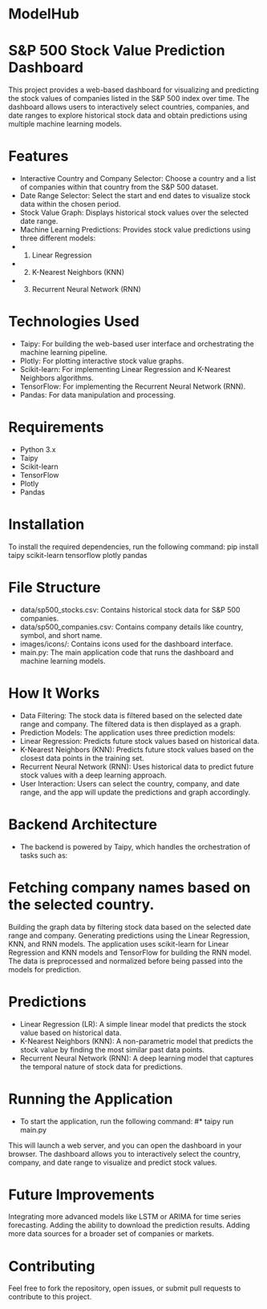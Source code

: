 # ModelHub
# S&P 500 Stock Value Prediction Dashboard

This project provides a web-based dashboard for visualizing and predicting the stock values of companies listed in the S&P 500 index over time. The dashboard allows users to interactively select countries, companies, and date ranges to explore historical stock data and obtain predictions using multiple machine learning models.

# Features
* Interactive Country and Company Selector: Choose a country and a list of companies within that country from the S&P 500 dataset.
* Date Range Selector: Select the start and end dates to visualize stock data within the chosen period.
* Stock Value Graph: Displays historical stock values over the selected date range.
* Machine Learning Predictions: Provides stock value predictions using three different models:
* 1. Linear Regression
* 2. K-Nearest Neighbors (KNN)
* 3. Recurrent Neural Network (RNN)


# Technologies Used
* Taipy: For building the web-based user interface and orchestrating the machine learning pipeline.
* Plotly: For plotting interactive stock value graphs.
* Scikit-learn: For implementing Linear Regression and K-Nearest Neighbors algorithms.
* TensorFlow: For implementing the Recurrent Neural Network (RNN).
* Pandas: For data manipulation and processing.

# Requirements
* Python 3.x
* Taipy
* Scikit-learn
* TensorFlow
* Plotly
* Pandas

# Installation
To install the required dependencies, run the following command:
pip install taipy scikit-learn tensorflow plotly pandas

# File Structure
* data/sp500_stocks.csv: Contains historical stock data for S&P 500 companies.
* data/sp500_companies.csv: Contains company details like country, symbol, and short name.
* images/icons/: Contains icons used for the dashboard interface.
* main.py: The main application code that runs the dashboard and machine learning models.

# How It Works
* Data Filtering: The stock data is filtered based on the selected date range and company. The filtered data is then displayed as a graph.
* Prediction Models: The application uses three prediction models:
* Linear Regression: Predicts future stock values based on historical data.
* K-Nearest Neighbors (KNN): Predicts future stock values based on the closest data points in the training set.
* Recurrent Neural Network (RNN): Uses historical data to predict future stock values with a deep learning approach.
* User Interaction: Users can select the country, company, and date range, and the app will update the predictions and graph accordingly.


# Backend Architecture
* The backend is powered by Taipy, which handles the orchestration of tasks such as:

# Fetching company names based on the selected country.
Building the graph data by filtering stock data based on the selected date range and company.
Generating predictions using the Linear Regression, KNN, and RNN models.
The application uses scikit-learn for Linear Regression and KNN models and TensorFlow for building the RNN model. The data is preprocessed and normalized before being passed into the models for prediction.

# Predictions
* Linear Regression (LR): A simple linear model that predicts the stock value based on historical data.
* K-Nearest Neighbors (KNN): A non-parametric model that predicts the stock value by finding the most similar past data points.
* Recurrent Neural Network (RNN): A deep learning model that captures the temporal nature of stock data for predictions.

# Running the Application
* To start the application, run the following command:
#* taipy run main.py

This will launch a web server, and you can open the dashboard in your browser. The dashboard allows you to interactively select the country, company, and date range to visualize and predict stock values.

# Future Improvements
Integrating more advanced models like LSTM or ARIMA for time series forecasting.
Adding the ability to download the prediction results.
Adding more data sources for a broader set of companies or markets.
# Contributing
Feel free to fork the repository, open issues, or submit pull requests to contribute to this project.
